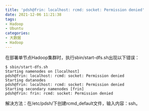 ```yaml
---
title: 'pdsh@frin: localhost: rcmd: socket: Permission denied'
date: 2021-12-06 11:21:38
tags:
- Hadoop
- Ubuntu
categories:
- 大数据
- Hadoop
---
```


在部署单节点Hadoop集群时，执行sbin/start-dfs.sh出现以下错误：

```Shell
$ sbin/start-dfs.sh
Starting namenodes on [localhost]
pdsh@frin: localhost: rcmd: socket: Permission denied
Starting datanodes
pdsh@frin: localhost: rcmd: socket: Permission denied
Starting secondary namenodes [frin]
pdsh@frin: frin: rcmd: socket: Permission denied
```

解决方法：在/etc/pdsh/下创建rcmd_default文件，输入内容：ssh。